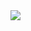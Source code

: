 <a href="https://portal.azure.com/#create/Microsoft.Template/uri/https%3A%2F%2Fraw.githubusercontent.com/phanikumarsharma/rdmisaasofferingtemplate/master/rdmisaastemplate.json" target="_blank">
    <img src="http://azuredeploy.net/deploybutton.png"/>
</a>
